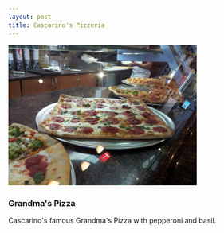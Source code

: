 ```yaml
---
layout: post
title: Cascarino's Pizzeria
---
```


<img src="/food_pics/Cascarino's_Pizza_NY_Grandma's_Pizza.jpg" alt="Cascarino" style="width:75%;text-align:center;margin: auto;">

### Grandma's Pizza

Cascarino's famous Grandma's Pizza with pepperoni and basil.
